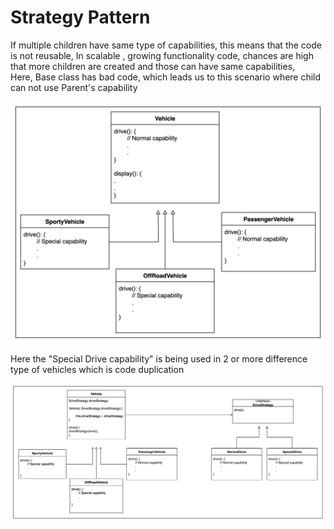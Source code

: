 # Strategy Pattern

If multiple children have same type of capabilities, this means that the code is not reusable, 
In scalable , growing functionality code, chances are high that more children are created and those can have 
same capabilities,\
Here, Base class has bad code, which leads us to this scenario where child can not use Parent's capability 

![WithoutStrategy.png](resources/WithoutStrategy.png)

Here the "Special Drive capability" is being used in 2 or more difference type of vehicles which is code duplication

![WithStrategyPattern.png](resources/WithStrategyPattern.png)
